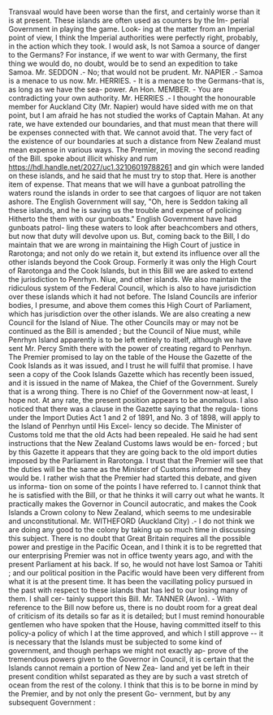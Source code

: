 Transvaal would have been worse than the first, and certainly worse than it is at present. These islands are often used as counters by the Im- perial Government in playing the game. Look- ing at the matter from an Imperial point of view, I think the Imperial authorities were perfectly right, probably, in the action which they took. I would ask, Is not Samoa a source of danger to the Germans? For instance, if we went to war with Germany, the first thing we would do, no doubt, would be to send an expedition to take Samoa. Mr. SEDDON .- No; that would not be prudent. Mr. NAPIER .- Samoa is a menace to us now. Mr. HERRIES. - It is a menace to the Germans-that is, as long as we have the sea- power. An Hon. MEMBER. - You are contradicting your own authority. Mr. HERRIES .- I thought the honourable member for Auckland City (Mr. Napier) would have sided with me on that point, but I am afraid he has not studied the works of Captain Mahan. At any rate, we have extended our boundaries, and that must mean that there will be expenses connected with that. We cannot avoid that. The very fact of the existence of our boundaries at such a distance from New Zealand must mean expense in various ways. The Premier, in moving the second reading of the Bill. spoke about illicit whisky and rum https://hdl.handle.net/2027/uc1.32106019788261 and gin which were landed on these islands, and he said that he must try to stop that. Here is another item of expense. That means that we will have a gunboat patrolling the waters round the islands in order to see that cargoes of liquor are not taken ashore. The English Government will say, "Oh, here is Seddon taking all these islands, and he is saving us the trouble and expense of policing Hitherto the them with our gunboats." English Government have had gunboats patrol- ling these waters to look after beachcombers and others, but now that duty will devolve upon us. But, coming back to the Bill, I do maintain that we are wrong in maintaining the High Court of justice in Rarotonga; and not only do we retain it, but extend its influence over all the other islands beyond the Cook Group. Formerly it was only the High Court of Rarotonga and the Cook Islands, but in this Bill we are asked to extend the jurisdiction to Penrhyn. Niue, and other islands. We also maintain the ridiculous system of the Federal Council, which is also to have jurisdiction over these islands which it had not before. The Island Councils are inferior bodies, I presume, and above them comes this High Court of Parliament, which has jurisdiction over the other islands. We are also creating a new Council for the Island of Niue. The other Councils may or may not be continued as the Bill is amended ; but the Council of Niue must, while Penrhyn Island apparently is to be left entirely to itself, although we have sent Mr. Percy Smith there with the power of creating regard to Penrhyn. The Premier promised to lay on the table of the House the Gazette of the Cook Islands as it was issued, and I trust he will fulfil that promise. I have seen a copy of the Cook Islands Gazette which has recently been issued, and it is issued in the name of Makea, the Chief of the Government. Surely that is a wrong thing. There is no Chief of the Government now-at least, I hope not. At any rate, the present position appears to be anomalous. I also noticed that there was a clause in the Gazette saying that the regula- tions under the Import Duties Act 1 and 2 of 1891, and No. 3 of 1898, will apply to the Island of Penrhyn until His Excel- lency so decide. The Minister of Customs told me that the old Acts had been repealed. He said he had sent instructions that the New Zealand Customs laws would be en- forced ; but by this Gazette it appears that they are going back to the old import duties imposed by the Parliament in Rarotonga. I trust that the Premier will see that the duties will be the same as the Minister of Customs informed me they would be. I rather wish that the Premier had started this debate, and given us informa- tion on some of the points I have referred to. I cannot think that he is satisfied with the Bill, or that he thinks it will carry out what he wants. It practically makes the Governor in Council autocratic, and makes the Cook Islands a Crown colony to New Zealand, which seems to me undesirable and unconstitutional. Mr. WITHEFORD (Auckland City) .- I do not think we are doing any good to the colony by taking up so much time in discussing this subject. There is no doubt that Great Britain requires all the possible power and prestige in the Pacific Ocean, and I think it is to be regretted that our enterprising Premier was not in office twenty years ago, and with the present Parliament at his back. If so, he would not have lost Samoa or Tahiti ; and our political position in the Pacific would have been very different from what it is at the present time. It has been the vacillating policy pursued in the past with respect to these islands that has led to our losing many of them. I shall cer- tainly support this Bill. Mr. TANNER (Avon). - With reference to the Bill now before us, there is no doubt room for a great deal of criticism of its details so far as it is detailed; but I must remind honourable gentlemen who have spoken that the House, having committed itself to this policy-a policy of which I at the time approved, and which I still approve -- it is necessary that the Islands must be subjected to some kind of government, and though perhaps we might not exactly ap- prove of the tremendous powers given to the Governor in Council, it is certain that the Islands cannot remain a portion of New Zea- land and yet be left in their present condition whilst separated as they are by such a vast stretch of ocean from the rest of the colony. I think that this is to be borne in mind by the Premier, and by not only the present Go- vernment, but by any subsequent Government : 